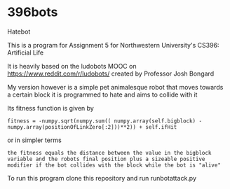 # 396bots
Hatebot

This is a program for Assignment 5 for Northwestern University's CS396: Artificial Life

It is heavily based on the ludobots MOOC on https://www.reddit.com/r/ludobots/ created by Professor Josh Bongard


My version however is a simple pet animalesque robot that moves towards a certain block it is programmed to hate and aims to collide with it

Its fitness function is given by
	
	fitness = -numpy.sqrt(numpy.sum(( numpy.array(self.bigblock) - numpy.array(positionOfLinkZero[:2]))**2)) + self.ifHit
  
  or in simpler terms
  
  	the fitness equals the distance between the value in the bigblock variable and the robots final position plus a sizeable positive modifier if the bot collides with the block while the bot is "alive"
		

To run this program clone this repository and run runbotattack.py
